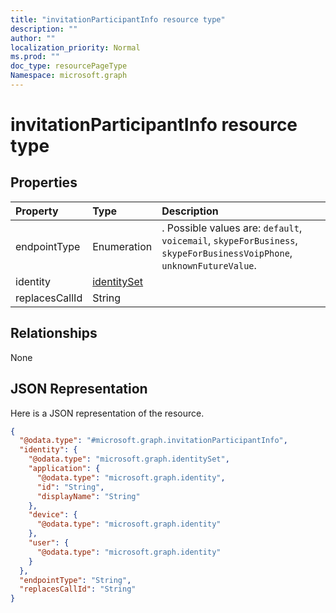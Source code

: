 ```yaml
---
title: "invitationParticipantInfo resource type"
description: ""
author: ""
localization_priority: Normal
ms.prod: ""
doc_type: resourcePageType
Namespace: microsoft.graph
---
```



# invitationParticipantInfo resource type



## Properties
|Property|Type|Description|
|:---|:---|:---|
|endpointType|Enumeration|. Possible values are: `default`, `voicemail`, `skypeForBusiness`, `skypeForBusinessVoipPhone`, `unknownFutureValue`.|
|identity|[identitySet](../resources/identitySet.md)||
|replacesCallId|String||

## Relationships
None

## JSON Representation
Here is a JSON representation of the resource.
<!-- {
  "blockType": "resource",
  "@odata.type": "microsoft.graph.invitationParticipantInfo"
}
-->
``` json
{
  "@odata.type": "#microsoft.graph.invitationParticipantInfo",
  "identity": {
    "@odata.type": "microsoft.graph.identitySet",
    "application": {
      "@odata.type": "microsoft.graph.identity",
      "id": "String",
      "displayName": "String"
    },
    "device": {
      "@odata.type": "microsoft.graph.identity"
    },
    "user": {
      "@odata.type": "microsoft.graph.identity"
    }
  },
  "endpointType": "String",
  "replacesCallId": "String"
}
```

